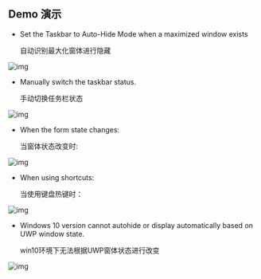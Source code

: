 
Demo 演示
----
* Set the Taskbar to Auto-Hide Mode when a maximized window exists
  
  自动识别最大化窗体进行隐藏
  
![img](https://github.com/ChanpleCai/SmartTaskbar/blob/master/demo/Open_Close2.gif)

* Manually switch the taskbar status.
  
  手动切换任务栏状态
  
![img](https://github.com/ChanpleCai/SmartTaskbar/blob/master/demo/Open_Close.gif)

* When the form state changes:
  
  当窗体状态改变时:
  
![img](https://github.com/ChanpleCai/SmartTaskbar/blob/master/demo/Maximize_Button.gif)

* When using shortcuts:
  
  当使用键盘热键时：
  
![img](https://github.com/ChanpleCai/SmartTaskbar/blob/master/demo/Shortcut_Key.gif)

* Windows 10 version cannot autohide or display automatically based on UWP window state.
  
  win10环境下无法根据UWP窗体状态进行改变
  
![img](https://github.com/ChanpleCai/SmartTaskbar/blob/master/demo/block_UWP.gif)
